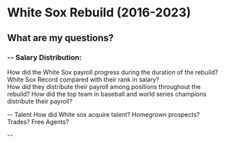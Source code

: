 # White Sox Rebuild (2016-2023)

## What are my questions?

### -- Salary Distribution:

  How did the White Sox payroll progress during the duration of the rebuild?  
  White Sox Record compared with their rank in salary?  
  How did they distribute their payroll among positions throughout the rebuild? How did the top team in baseball and world series champions distribute their payroll?  

-- Talent
  How did White sox acquire talent?
    Homegrown prospects?
    Trades?
    Free Agents?

-- 
